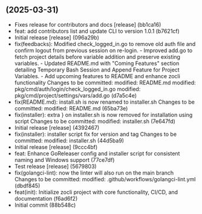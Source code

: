 ##  (2025-03-31)

* Fixes release for contributors and docs [release] (bb1ca16)
* feat: add contributors list and update CLI to version 1.0.1 (b7621cf)
* Initial release [release] (096a29b)
* fix(feedbacks): Modified check_logged_in.go to remove old auth file and confirm logout from previous session on re-login. - Improved add.go to fetch project details before variable addition and preserve existing variables. - Updated README.md with "Coming Features" section detailing Temporary Bash Session and Append Feature for Project Variables. - Add upcoming features to README and enhance zocli functionality Changes to be committed:       modified:   README.md       modified:   pkg/cmd/auth/login/check_logged_in.go       modified:   pkg/cmd/project/settings/vars/add.go (d7a5c4e)
* fix(README.md): install.sh is now renamed to installer.sh Changes to be committed:       modified:   README.md (65ba73e)
* fix(installer): extra } on installer.sh is now removed for installation using script Changes to be committed:       modified:   installer.sh (7e647fd)
* Initial release [release] (4392467)
* fix(installer): installer script fix for version and tag Changes to be committed:       modified:   installer.sh (44d5ba9)
* Initial release [release] (9ccc4bf)
* feat: Enhance GoReleaser config and installer script for consistent naming and Windows support (77ce7df)
* Test release [release] (5679803)
* fix(golangci-lint): now the linter will also run on the main branch Changes to be committed:       modified:   .github/workflows/golangci-lint.yml (dbdf845)
* feat(init): Initialize zocli project with core functionality, CI/CD, and documentation (f6ad6f2)
* Initial commit (88b548c)

